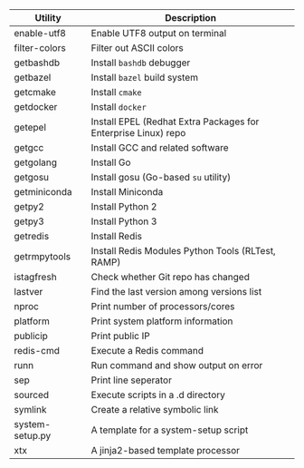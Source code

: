 | Utility         | Description                                                  |
| --------------- | ------------------------------------------------------------ |
| enable-utf8     | Enable UTF8 output on terminal                               |
| filter-colors   | Filter out ASCII colors                                      |
| getbashdb       | Install `bashdb` debugger                                    |
| getbazel        | Install `bazel` build system                                 |
| getcmake        | Install `cmake`                                              |
| getdocker       | Install `docker`                                             |
| getepel         | Install EPEL (Redhat Extra Packages for Enterprise Linux) repo |
| getgcc          | Install GCC and related software                             |
| getgolang       | Install Go                                                   |
| getgosu         | Install gosu (Go-based `su` utility)                         |
| getminiconda    | Install Miniconda                                            |
| getpy2          | Install Python 2                                             |
| getpy3          | Install Python 3                                             |
| getredis        | Install Redis                                                |
| getrmpytools    | Install Redis Modules Python Tools (RLTest, RAMP)            |
| istagfresh      | Check whether Git repo has changed                           |
| lastver         | Find the last version among versions list                    |
| nproc           | Print number of processors/cores                             |
| platform        | Print system platform information                            |
| publicip        | Print public IP                                              |
| redis-cmd       | Execute a Redis command                                      |
| runn            | Run command and show output on error                         |
| sep             | Print line seperator                                         |
| sourced         | Execute scripts in a .d directory                            |
| symlink         | Create a relative symbolic link                              |
| system-setup.py | A template for a system-setup script                         |
| xtx             | A jinja2-based template processor                            |
